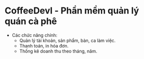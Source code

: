 # CoffeeDevl - Phần mềm quản lý quán cà phê

+ Các chức năng chính:
  - Quản lý tài khoản, sản phẩm, bàn, ca làm việc.
  - Thanh toán, in hóa đơn.
  - Thống kê doanh thu theo tháng, năm.
